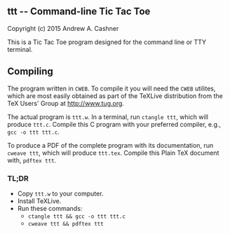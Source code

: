 ttt -- Command-line Tic Tac Toe
-------------------------------

Copyright (c) 2015 Andrew A. Cashner

This is a Tic Tac Toe program designed for the command line or TTY terminal.

## Compiling

The program written in `CWEB`. 
To compile it you will need the `CWEB` utilites, which are most easily obtained
as part of the TeXLive distribution from the TeX Users' Group at
<http://www.tug.org>.

The actual program is `ttt.w`.
In a terminal, run `ctangle ttt`, which will produce `ttt.c`.
Compile this C program with your preferred compiler, e.g., `gcc -o ttt ttt.c`.

To produce a PDF of the complete program with its documentation, run `cweave
ttt`, which will produce `ttt.tex`.
Compile this Plain TeX document with, `pdftex ttt`.

### TL;DR

 - Copy `ttt.w` to your computer.
 - Install TeXLive.
 - Run these commands:
     + `ctangle ttt && gcc -o ttt ttt.c`
	 + `cweave ttt && pdftex ttt`

